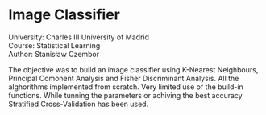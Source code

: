 # Image Classifier
University: Charles III University of Madrid  
Course: Statistical Learning  
Author: Stanisław Czembor  

The objective was to build an image classifier using K-Nearest Neighbours, Principal Comonent Analysis and Fisher Discriminant Analysis. All the alghorithms implemented from scratch. Very limited use of the build-in functions. While tunning the parameters or achiving the best accuracy Stratified Cross-Validation has been used. 
